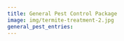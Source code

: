 ```yaml
---
title: General Pest Control Package
image: img/termite-treatment-2.jpg
general_pest_entries:
---
```

